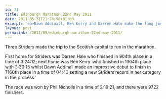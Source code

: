 ```yaml
---
id: 71
title: Edinburgh Marathon 22nd May 2011
date: 2011-05-31T21:28:58+01:00
excerpt: '<p>Dawn Addinall, Ben Kerry and Darren Hale make the long journey north to compete in the Edinburgh Marathon.</p>'
layout: post
permalink: /2011/05/edinburgh-marathon-22nd-may-2011/
---
```

Three Striders made the trip to the Scottish capital to run in the marathon.

First home for Striders was Darren Hale who finished in 904th place in a time of 3:24:12; next home was Ben Kerry iwho finished in 1304th place with 3:30:15 whilst Dawn Addinall made an impressive debut to finish in 7160th place in a time of 04:43 setting a new Striders&#8217;record in her category in the process.

The race was won by Phil Nicholls in a time of 2:19:21, and there were 9722 finishers.